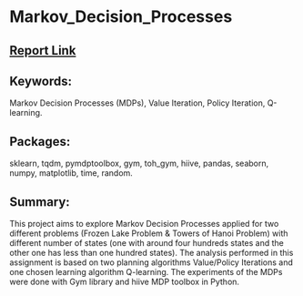 # Markov_Decision_Processes

<h2><a href="https://www.dropbox.com/s/5brtoicitduj72c/Markov%20Decision%20Processes.pdf?dl=0"> Report Link </a></h2>

<h2>Keywords:</h2>
<p>Markov Decision Processes (MDPs), Value Iteration, Policy Iteration, Q-learning.</p>

<h2>Packages:</h2>
<p>sklearn, tqdm, pymdptoolbox, gym, toh_gym, hiive, pandas, seaborn, numpy, matplotlib, time, random.</p>

<h2>Summary:</h2>
<p>This project aims to explore Markov Decision Processes applied for two different problems (Frozen Lake Problem & Towers of Hanoi Problem) with different number of states (one with around four hundreds states and the other one has less than one hundred states). The analysis performed in this assignment is based on two planning algorithms Value/Policy Iterations and one chosen learning algorithm Q-learning. The experiments of the MDPs were done with Gym library and hiive MDP toolbox in Python.</p>
